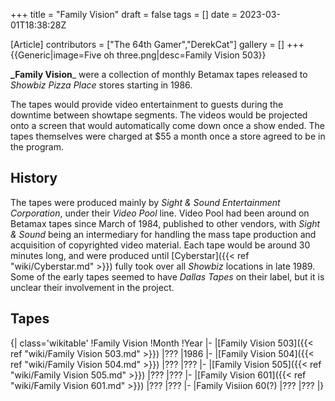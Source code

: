 +++
title = "Family Vision"
draft = false
tags = []
date = 2023-03-01T18:38:28Z

[Article]
contributors = ["The 64th Gamer","DerekCat"]
gallery = []
+++
{{Generic|image=Five oh three.png|desc=Family Vision 503}}

**_Family Vision**_ were a collection of monthly Betamax tapes released to _Showbiz Pizza Place_ stores starting in 1986.

The tapes would provide video entertainment to guests during the downtime between showtape segments. The videos would be projected onto a screen that would automatically come down once a show ended. The tapes themselves were charged at $55 a month once a store agreed to be in the program.

## History ##
The tapes were produced mainly by _Sight & Sound Entertainment Corporation_, under their _Video Pool_<ref></ref> line. Video Pool had been around on Betamax tapes since March of 1984, published to other vendors, with _Sight & Sound_ being an intermediary for handling the mass tape production and acquisition of copyrighted video material. Each tape would be around 30 minutes long, and were produced until [Cyberstar]({{< ref "wiki/Cyberstar.md" >}}) fully took over all _Showbiz_ locations in late 1989. Some of the early tapes seemed to have _Dallas Tapes_ on their label, but it is unclear their involvement in the project.

## Tapes ##
{| class='wikitable'
!Family Vision
!Month
!Year
|-
|[Family Vision 503]({{< ref "wiki/Family Vision 503.md" >}})
|???
|1986
|-
|[Family Vision 504]({{< ref "wiki/Family Vision 504.md" >}})
|???
|???
|-
|[Family Vision 505]({{< ref "wiki/Family Vision 505.md" >}})
|???
|???
|-
|[Family Vision 601]({{< ref "wiki/Family Vision 601.md" >}})
|???
|???
|-
|Family Visiion 60(?)
|???
|???
|}